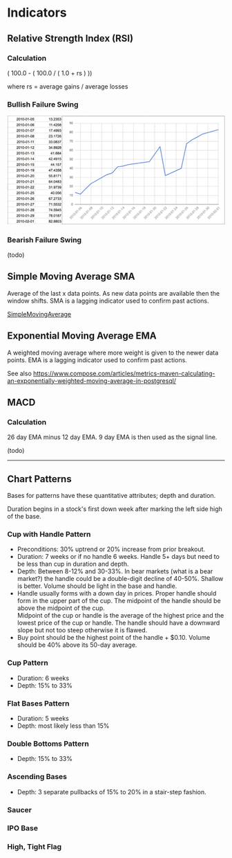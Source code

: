 Indicators
============================


## Relative Strength Index (RSI)

### Calculation

( 100.0 - ( 100.0 / ( 1.0 + rs ) ))

where rs = average gains / average losses

### Bullish Failure Swing

![Bullish Failure Swing](relative-strength-bullish-failure-swing.png)

### Bearish Failure Swing

(todo)

## Simple Moving Average SMA

Average of the last x data points.  As new data points are available then the window shifts.
SMA is a lagging indicator used to confirm past actions.

[SimpleMovingAverage](simple-moving-average.ts)

## Exponential Moving Average EMA

A weighted moving average where more weight is given to the newer data points.
EMA is a lagging indicator used to confirm past actions.

See also https://www.compose.com/articles/metrics-maven-calculating-an-exponentially-weighted-moving-average-in-postgresql/

## MACD

### Calculation

26 day EMA minus 12 day EMA.  9 day EMA is then used as the signal line.

(todo)

-------------------

## Chart Patterns

Bases for patterns have these quantitative attributes; depth and duration.

Duration begins in a stock's first down week after marking the left side high of the base.

### Cup with Handle Pattern

- Preconditions: 30% uptrend or 20% increase from prior breakout.
- Duration: 7 weeks or if no handle 6 weeks. Handle 5+ days but need to be less than cup in duration and depth.
- Depth: Between 8-12% and 30-33%.  In bear markets (what is a bear market?) the handle could be a double-digit decline of 40-50%.
  Shallow is better.  Volume should be light in the base and handle. 
- Handle usually forms with a down day in prices.  Proper handle should form in the upper part of the cup.
  The midpoint of the handle should be above the midpoint of the cup.   
  Midpoint of the cup or handle is the average of the highest price and the lowest price of the cup or handle.
  The handle should have a downward slope but not too steep otherwise it is flawed.
- Buy point should be the highest point of the handle + $0.10.  Volume should be 40% above its 50-day average.


### Cup Pattern

- Duration: 6 weeks
- Depth: 15% to 33%

### Flat Bases Pattern

- Duration: 5 weeks
- Depth: most likely less than 15%


### Double Bottoms Pattern

- Depth: 15% to 33%

### Ascending Bases

- Depth: 3 separate pullbacks of 15% to 20% in a stair-step fashion.


### Saucer


### IPO Base


### High, Tight Flag
